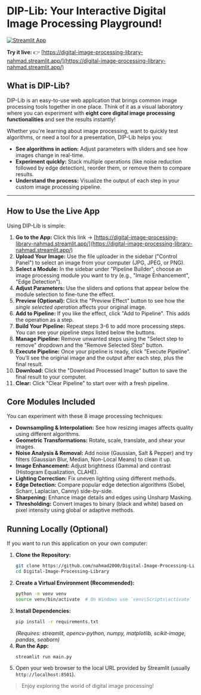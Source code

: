 # DIP-Lib: Your Interactive Digital Image Processing Playground!

[![Streamlit App](https://static.streamlit.io/badges/streamlit_badge_black_white.svg)](https://digital-image-processing-library-nahmad.streamlit.app/)

**Try it live:** 👉 [https://digital-image-processing-library-nahmad.streamlit.app/](https://digital-image-processing-library-nahmad.streamlit.app/)

## What is DIP-Lib?

DIP-Lib is an easy-to-use web application that brings common image processing tools together in one place. Think of it as a visual laboratory where you can experiment with **eight core digital image processing functionalities** and see the results instantly!

Whether you're learning about image processing, want to quickly test algorithms, or need a tool for a presentation, DIP-Lib helps you:

* **See algorithms in action:** Adjust parameters with sliders and see how images change in real-time.
* **Experiment quickly:** Stack multiple operations (like noise reduction followed by edge detection), reorder them, or remove them to compare results.
* **Understand the process:** Visualize the output of each step in your custom image processing pipeline.

---

## How to Use the Live App

Using DIP-Lib is simple:

1.  **Go to the App:** Click this link -> [https://digital-image-processing-library-nahmad.streamlit.app/](https://digital-image-processing-library-nahmad.streamlit.app/)
2.  **Upload Your Image:** Use the file uploader in the sidebar ("Control Panel") to select an image from your computer (JPG, JPEG, or PNG).
3.  **Select a Module:** In the sidebar under "Pipeline Builder", choose an image processing module you want to try (e.g., "Image Enhancement", "Edge Detection").
4.  **Adjust Parameters:** Use the sliders and options that appear below the module selection to fine-tune the effect.
5.  **Preview (Optional):** Click the "Preview Effect" button to see how the *single selected operation* affects your original image.
6.  **Add to Pipeline:** If you like the effect, click "Add to Pipeline". This adds the operation as a step.
7.  **Build Your Pipeline:** Repeat steps 3-6 to add more processing steps. You can see your pipeline steps listed below the buttons.
8.  **Manage Pipeline:** Remove unwanted steps using the "Select step to remove" dropdown and the "Remove Selected Step" button.
9.  **Execute Pipeline:** Once your pipeline is ready, click "Execute Pipeline". You'll see the original image and the output after each step, plus the final result.
10. **Download:** Click the "Download Processed Image" button to save the final result to your computer.
11. **Clear:** Click "Clear Pipeline" to start over with a fresh pipeline.

## Core Modules Included

You can experiment with these 8 image processing techniques:

* **Downsampling & Interpolation:** See how resizing images affects quality using different algorithms.
* **Geometric Transformations:** Rotate, scale, translate, and shear your images.
* **Noise Analysis & Removal:** Add noise (Gaussian, Salt & Pepper) and try filters (Gaussian Blur, Median, Non-Local Means) to clean it up.
* **Image Enhancement:** Adjust brightness (Gamma) and contrast (Histogram Equalization, CLAHE).
* **Lighting Correction:** Fix uneven lighting using different methods.
* **Edge Detection:** Compare popular edge detection algorithms (Sobel, Scharr, Laplacian, Canny) side-by-side.
* **Sharpening:** Enhance image details and edges using Unsharp Masking.
* **Thresholding:** Convert images to binary (black and white) based on pixel intensity using global or adaptive methods.

## Running Locally (Optional)

If you want to run this application on your own computer:

1.  **Clone the Repository:**
    ```bash
    git clone https://github.com/nahmad2000/Digital-Image-Processing-Library.git
    cd Digital-Image-Processing-Library
    ```
2.  **Create a Virtual Environment (Recommended):**
    ```bash
    python -m venv venv
    source venv/bin/activate  # On Windows use `venv\Scripts\activate`
    ```
3.  **Install Dependencies:**
    ```bash
    pip install -r requirements.txt
    ```
    *(Requires: streamlit, opencv-python, numpy, matplotlib, scikit-image, pandas, seaborn)*
4.  **Run the App:**
    ```bash
    streamlit run main.py
    ```
5.  Open your web browser to the local URL provided by Streamlit (usually `http://localhost:8501`).

> Enjoy exploring the world of digital image processing!